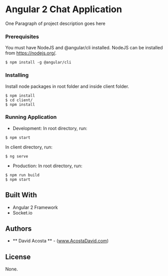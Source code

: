 # Angular 2 Chat Application

One Paragraph of project description goes here


### Prerequisites

You must have NodeJS and @angular/cli installed. NodeJS can be installed from https://nodejs.org/.

```
$ npm install -g @angular/cli
```

### Installing

Install node packages in root folder and inside client folder.

```
$ npm install
$ cd client/
$ npm install
```

### Running Application

- Development:
In root directory, run: 
```
$ npm start
```
In client directory, run: 
```
$ ng serve
```

- Production:
In root directory, run:
```
$ npm run build
$ npm start
```

## Built With

* Angular 2 Framework
* Socket.io


## Authors

* ** David Acosta ** - (www.AcostaDavid.com)

## License

None.
